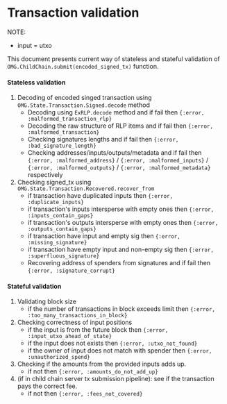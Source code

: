 # Transaction validation

NOTE:
* input = utxo

This document presents current way of stateless and stateful validation of
`OMG.ChildChain.submit(encoded_signed_tx)` function.

#### Stateless validation

1. Decoding of encoded singed transaction using `OMG.State.Transaction.Signed.decode` method
    * Decoding using `ExRLP.decode` method and if fail then `{:error, :malformed_transaction_rlp}`
    * Decoding the raw structure of RLP items and if fail then `{:error, :malformed_transaction}`
    * Checking signatures lengths and if fail then `{:error, :bad_signature_length}`
    * Checking addresses/inputs/outputs/metadata and if fail then `{:error, :malformed_address}` / `{:error, :malformed_inputs}` / `{:error, :malformed_outputs}` / `{:error, :malformed_metadata}` respectively
2. Checking signed_tx using `OMG.State.Transaction.Recovered.recover_from`
    * if transaction have duplicated inputs then `{:error, :duplicate_inputs}`
    * if transaction's inputs intersperse with empty ones then `{:error, :inputs_contain_gaps}`
    * if transaction's outputs intersperse with empty ones then `{:error, :outputs_contain_gaps}`
    * if transaction have input and empty sig then  `{:error, :missing_signature}`
    * if transaction have empty input and non-empty sig then  `{:error, :superfluous_signature}`
    * Recovering address of spenders from signatures and if fail then `{:error, :signature_corrupt}`

#### Stateful validation

1. Validating block size
    * if the number of transactions in block exceeds limit then `{:error, :too_many_transactions_in_block}`
2. Checking correctness of input positions
    * if the input is from the future block then `{:error, :input_utxo_ahead_of_state}`
    * if the input does not exists then `{:error, :utxo_not_found}`
    * if the owner of input does not match with spender then `{:error, :unauthorized_spend}`
3. Checking if the amounts from the provided inputs adds up.
    * if not then `{:error, :amounts_do_not_add_up}`
4. (if in child chain server tx submission pipeline): see if the transaction pays the correct fee.
    * if not then `{:error, :fees_not_covered}`
